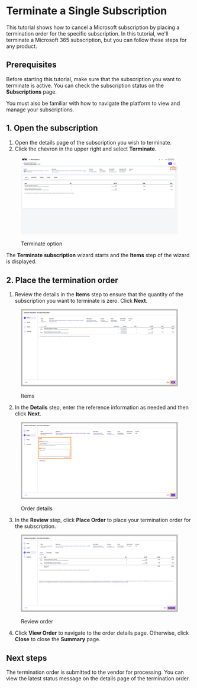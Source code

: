 # Terminate a Single Subscription

This tutorial shows how to cancel a Microsoft subscription by placing a termination order for the specific subscription. In this tutorial, we'll terminate a Microsoft 365 subscription, but you can follow these steps for any product.

## Prerequisites <a href="#howtodownsizeamicrosoft365subscriptionlicense-prerequisites" id="howtodownsizeamicrosoft365subscriptionlicense-prerequisites"></a>

Before starting this tutorial, make sure that the subscription you want to terminate is active. You can check the subscription status on the **Subscriptions** page.

You must also be familiar with how to navigate the platform to view and manage your subscriptions.&#x20;

## 1. Open the subscription

1. Open the details page of the subscription you wish to terminate.
2. Click the chevron in the upper right and select **Terminate**.&#x20;

<figure><img src="../../../../.gitbook/assets/Terminate.png" alt=""><figcaption><p>Terminate option</p></figcaption></figure>

The **Terminate subscription** wizard starts and the **Items** step of the wizard is displayed.

## 2. Place the termination order

1. Review the details in the **Items** step to ensure that the quantity of the subscription you want to terminate is zero. Click **Next**.

<figure><img src="../../../../.gitbook/assets/TerminateSubsCSP.png" alt=""><figcaption><p>Items</p></figcaption></figure>

2. In the **Details** step, enter the reference information as needed and then click **Next**.&#x20;

<figure><img src="../../../../.gitbook/assets/DetailsCSP (1).png" alt=""><figcaption><p>Order details</p></figcaption></figure>

3. In the **Review** step, click **Place Order** to place your termination order for the subscription.&#x20;

<figure><img src="../../../../.gitbook/assets/ReviewCSP.png" alt=""><figcaption><p>Review order</p></figcaption></figure>

4. Click **View Order** to navigate to the order details page. Otherwise, click **Close** to close the **Summary** page.

## Next steps <a href="#next-steps" id="next-steps"></a>

The termination order is submitted to the vendor for processing. You can view the latest status message on the details page of the termination order.
